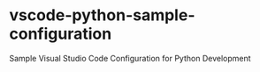 # vscode-python-sample-configuration
Sample Visual Studio Code Configuration for Python Development
